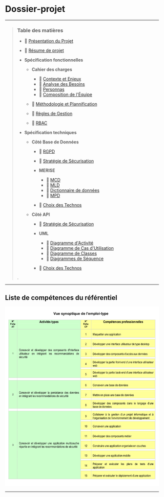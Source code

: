 # Dossier-projet

---

> ### Table des matières
>
> - 📄 [Présentation du Projet](/docs/presentation-projet/presenation.md)
>
> - 📄 [Résume de projet](/docs/resume-projet/resume.md)
>
> - **Spécification fonctionnelles**
>
>   - **Cahier des charges**
>
>     - 📄 [Contexte et Enjeux](/docs/specification-fonctionnelles/cahier-des-charges/contexte-et-enjeux.md)
>     - 📄 [Analyse des Besoins](/docs/specification-fonctionnelles/cahier-des-charges/analyse-des-besoins.md)
>     - 📄 [Personnas](/docs/specification-fonctionnelles/cahier-des-charges/personnas.md)
>     - 📄 [Composition de l'Équipe](/docs/specification-fonctionnelles/cahier-des-charges/composition-equipe.md)
>
>   - 📄 [Méthodologie et Plannification](/docs/specification-fonctionnelles/methodologie.md)
>
>   - 📄 [Règles de Gestion](/docs/specification-fonctionnelles/regles-gestion.md)
>   - 📄 [RBAC](/docs/specification-fonctionnelles/RBAC.md)
>
> - **Spécification techniques**
>
>   - **Côté Base de Données**
>     - 📄 [RGPD](/docs/specification-techniques/base-de-donnee/RGPD.md)
>
>     - 📄 [Stratégie de Sécurisation](/docs/specification-techniques/base-de-donnee/strategie-securisation-BDD.md)
>
>     - **MERISE**
>
>       - 📄 [MCD](/docs/specification-techniques/base-de-donnee/MERISE/MCD.MD)
>       - 📄 [MLD](/docs/specification-techniques/base-de-donnee/MERISE/MLD.MD)
>       - 📄 [Dictionnaire de données](/docs/specification-techniques/base-de-donnee/MERISE/dictionnaire-donnees.md)
>       - 📄 [MPD](/docs/specification-techniques/base-de-donnee/MERISE/MPD.md)
>
>     - 📄 [Choix des Technos](/docs/specification-techniques/base-de-donnee/choix-BDD.md)
>
>   - **Côté API**
>
>     - 📄 [Stratégie de Sécurisation](/docs/specification-techniques/api/strategie-securisation-API.md)
>
>     - **UML**
>
>       - 📄 [Diagramme d'Activité](/docs/specification-techniques/api/UML/diagramme-activite.md)
>       - 📄 [Diagramme de Cas d'Utilisation](/docs/specification-techniques/api/UML/diagramme-cas-utilisation.md)
>       - 📄 [Diagramme de Classes](/docs/specification-techniques/api/UML/diagramme-classe.md)
>       - 📄 [Diagrammes de Séquence](/docs/specification-techniques/api/UML/diagramme-sequence.md)
>
>     - 📄 [Choix des Technos](/docs/specification-techniques/api/choix-stack-API.md)
>
>.

---

## Liste de compétences du référentiel

<img src="./docs/imgs/image-docs/image.png" alt="Images pour les competences du referentiel"/>

---
